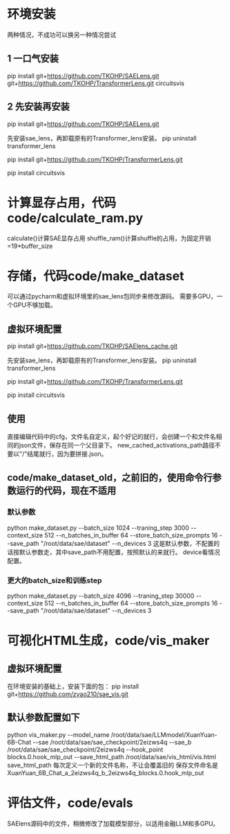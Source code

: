 # 环境安装
两种情况，不成功可以换另一种情况尝试
## 1 一口气安装
pip install git+https://github.com/TKOHP/SAELens.git git+https://github.com/TKOHP/TransformerLens.git circuitsvis
## 2 先安装再安装
pip install git+https://github.com/TKOHP/SAELens.git

先安装sae_lens，再卸载原有的Transformer_lens安装。
pip uninstall transformer_lens

pip install git+https://github.com/TKOHP/TransformerLens.git 

pip install circuitsvis
# 计算显存占用，代码code/calculate_ram.py
calculate()计算SAE显存占用
shuffle_ram()计算shuffle的占用，为固定开销=19*buffer_size
# 存储，代码code/make_dataset
可以通过pycharm和虚拟环境里的sae_lens包同步来修改源码。
需要多GPU，一个GPU不够加载。
## 虚拟环境配置
pip install git+https://github.com/TKOHP/SAElens_cache.git

先安装sae_lens，再卸载原有的Transformer_lens安装。
pip uninstall transformer_lens

pip install git+https://github.com/TKOHP/TransformerLens.git 

pip install circuitsvis
## 使用
直接编辑代码中的cfg，文件名自定义，起个好记的就行，会创建一个和文件名相同的json文件，保存在同一个父目录下。
new_cached_activations_path路径不要以"/"结尾就行，因为要拼接.json。
## code/make_dataset_old，之前旧的，使用命令行参数运行的代码，现在不适用
### 默认参数
python make_dataset.py --batch_size 1024 --traning_step 3000 --context_size 512 --n_batches_in_buffer 64 --store_batch_size_prompts 16 --save_path "/root/data/sae/dataset" --n_devices 3
这是默认参数，不配置的话按默认参数走，其中save_path不用配置，按照默认的来就行。
device看情况配置。
### 更大的batch_size和训练step
python make_dataset.py --batch_size 4096 --traning_step 30000 --context_size 512 --n_batches_in_buffer 64 --store_batch_size_prompts 16 --save_path "/root/data/sae/dataset" --n_devices 3
# 可视化HTML生成，code/vis_maker
## 虚拟环境配置
在环境安装的基础上，安装下面的包：
pip install git+https://github.com/zyao210/sae_vis.git
## 默认参数配置如下
python vis_maker.py --model_name /root/data/sae/LLMmodel/XuanYuan-6B-Chat --sae /root/data/sae/sae_checkpoint/2eizws4q --sae_b /root/data/sae/sae_checkpoint/2eizws4q --hook_point blocks.0.hook_mlp_out --save_html_path /root/data/sae/vis_html/vis.html 
save_html_path 每次定义一个新的文件名称，不让会覆盖旧的
保存文件命名是XuanYuan_6B_Chat_a_2eizws4q_b_2eizws4q_blocks.0.hook_mlp_out
# 评估文件，code/evals
SAElens源码中的文件，稍微修改了加载模型部分，以适用金融LLM和多GPU。
